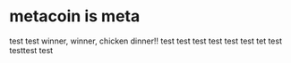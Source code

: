 # metacoin is meta

test
test
winner, winner, chicken dinner!!
test
test
test
test
test
test
tet
test
testtest
test

